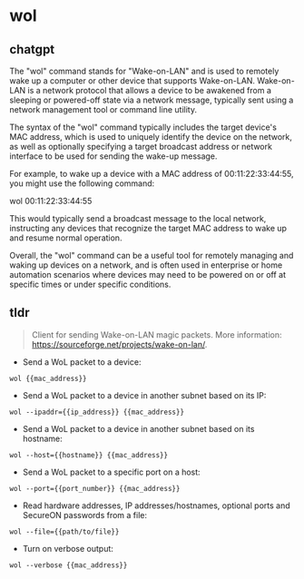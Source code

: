 # wol 
## chatgpt 
The "wol" command stands for "Wake-on-LAN" and is used to remotely wake up a computer or other device that supports Wake-on-LAN. Wake-on-LAN is a network protocol that allows a device to be awakened from a sleeping or powered-off state via a network message, typically sent using a network management tool or command line utility.

The syntax of the "wol" command typically includes the target device's MAC address, which is used to uniquely identify the device on the network, as well as optionally specifying a target broadcast address or network interface to be used for sending the wake-up message.

For example, to wake up a device with a MAC address of 00:11:22:33:44:55, you might use the following command:

wol 00:11:22:33:44:55

This would typically send a broadcast message to the local network, instructing any devices that recognize the target MAC address to wake up and resume normal operation.

Overall, the "wol" command can be a useful tool for remotely managing and waking up devices on a network, and is often used in enterprise or home automation scenarios where devices may need to be powered on or off at specific times or under specific conditions. 

## tldr 
 
> Client for sending Wake-on-LAN magic packets.
> More information: <https://sourceforge.net/projects/wake-on-lan/>.

- Send a WoL packet to a device:

`wol {{mac_address}}`

- Send a WoL packet to a device in another subnet based on its IP:

`wol --ipaddr={{ip_address}} {{mac_address}}`

- Send a WoL packet to a device in another subnet based on its hostname:

`wol --host={{hostname}} {{mac_address}}`

- Send a WoL packet to a specific port on a host:

`wol --port={{port_number}} {{mac_address}}`

- Read hardware addresses, IP addresses/hostnames, optional ports and SecureON passwords from a file:

`wol --file={{path/to/file}}`

- Turn on verbose output:

`wol --verbose {{mac_address}}`
